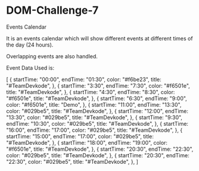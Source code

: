 # DOM-Challenge-7
<p>Events Calendar</p>
<p>It is an events calendar which will show different events at different times of the day (24 hours).</p>
<p>Overlapping events are also handled.</p> 
<p>Event Data Used is:</p>
 [
  {
    startTime: "00:00",
    endTime: "01:30",
    color: "#f6be23",
    title: "#TeamDevkode",
  },
  {
    startTime: "3:30",
    endTime: "7:30",
    color: "#f6501e",
    title: "#TeamDevkode",
  },
  {
    startTime: "4:30",
    endTime: "8:30",
    color: "#f6501e",
    title: "#TeamDevkode",
  },
  {
    startTime: "6:30",
    endTime: "9:00",
    color: "#f6501e",
    title: "Demo",
  },
  {
    startTime: "11:00",
    endTime: "13:30",
    color: "#029be5",
    title: "#TeamDevkode",
  },
  {
    startTime: "12:00",
    endTime: "13:30",
    color: "#029be5",
    title: "#TeamDevkode",
  },
  {
    startTime: "9:30",
    endTime: "10:30",
    color: "#029be5",
    title: "#TeamDevkode",
  },
  {
    startTime: "16:00",
    endTime: "17:00",
    color: "#029be5",
    title: "#TeamDevkode",
  },
  {
    startTime: "15:00",
    endTime: "17:00",
    color: "#029be5",
    title: "#TeamDevkode",
  },
  {
    startTime: "18:00",
    endTime: "19:00",
    color: "#f6501e",
    title: "#TeamDevkode",
  },
  {
    startTime: "20:30",
    endTime: "22:30",
    color: "#029be5",
    title: "#TeamDevkode",
  },
  {
    startTime: "20:30",
    endTime: "22:30",
    color: "#029be5",
    title: "#TeamDevkode",
  },
]
